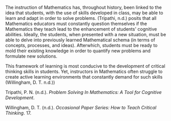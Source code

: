 The instruction of Mathematics has, throughout history, been linked to the idea that students, with the use of skills developed in class, may be able to learn and adapt in order to solve problems. (Tripathi, n.d.) posits that all Mathematics educators must constantly question themselves if the Mathematics they teach lead to the enhancement of students' cognitive abilities. Ideally, the students, when presented with a new situation, must be able to delve into previously learned Mathematical schema (in terms of concepts, processes, and ideas). Afterwhich, students must be ready to mold their existing knowledge in order to quantify new problems and formulate new solutions.

This framework of learning is most conducive to the development of critical thinking skills in students. Yet, instructors in Mathematics often struggle to create active learning environments that constantly demand for such skills (Willingham, D. T. n.d.))

Tripathi, P. N. (n.d.). _Problem Solving In Mathematics: A Tool for Cognitive Development_.

Willingham, D. T. (n.d.). _Occasional Paper Series: How to Teach Critical Thinking_. 17.